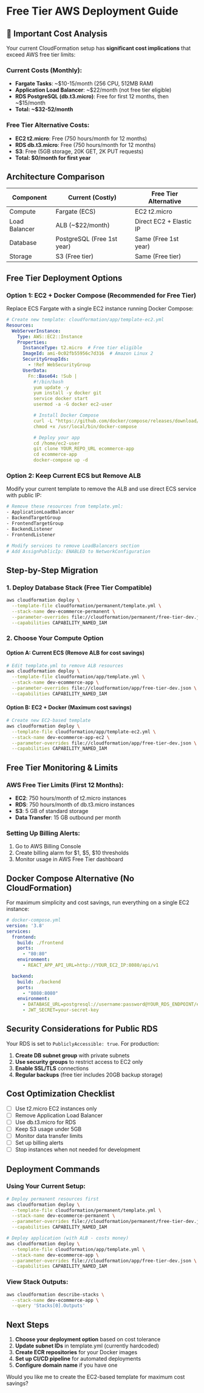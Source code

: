 # Free Tier AWS Deployment Guide

## 🚨 Important Cost Analysis

Your current CloudFormation setup has **significant cost implications** that exceed AWS free tier limits:

### Current Costs (Monthly):
- **Fargate Tasks**: ~$10-15/month (256 CPU, 512MB RAM)
- **Application Load Balancer**: ~$22/month (not free tier eligible)
- **RDS PostgreSQL (db.t3.micro)**: Free for first 12 months, then ~$15/month
- **Total: ~$32-52/month**

### Free Tier Alternative Costs:
- **EC2 t2.micro**: Free (750 hours/month for 12 months)
- **RDS db.t3.micro**: Free (750 hours/month for 12 months)
- **S3**: Free (5GB storage, 20K GET, 2K PUT requests)
- **Total: $0/month for first year**

## Architecture Comparison

| Component | Current (Costly) | Free Tier Alternative |
|-----------|------------------|----------------------|
| Compute | Fargate (ECS) | EC2 t2.micro |
| Load Balancer | ALB (~$22/month) | Direct EC2 + Elastic IP |
| Database | PostgreSQL (Free 1st year) | Same (Free 1st year) |
| Storage | S3 (Free tier) | Same (Free tier) |

## Free Tier Deployment Options

### Option 1: EC2 + Docker Compose (Recommended for Free Tier)

Replace ECS Fargate with a single EC2 instance running Docker Compose:

```yaml
# Create new template: cloudformation/app/template-ec2.yml
Resources:
  WebServerInstance:
    Type: AWS::EC2::Instance
    Properties:
      InstanceType: t2.micro  # Free tier eligible
      ImageId: ami-0c02fb55956c7d316  # Amazon Linux 2
      SecurityGroupIds:
        - !Ref WebSecurityGroup
      UserData:
        Fn::Base64: !Sub |
          #!/bin/bash
          yum update -y
          yum install -y docker git
          service docker start
          usermod -a -G docker ec2-user

          # Install Docker Compose
          curl -L "https://github.com/docker/compose/releases/download/1.29.2/docker-compose-$(uname -s)-$(uname -m)" -o /usr/local/bin/docker-compose
          chmod +x /usr/local/bin/docker-compose

          # Deploy your app
          cd /home/ec2-user
          git clone YOUR_REPO_URL ecommerce-app
          cd ecommerce-app
          docker-compose up -d
```

### Option 2: Keep Current ECS but Remove ALB

Modify your current template to remove the ALB and use direct ECS service with public IP:

```bash
# Remove these resources from template.yml:
- ApplicationLoadBalancer
- BackendTargetGroup
- FrontendTargetGroup
- BackendListener
- FrontendListener

# Modify services to remove LoadBalancers section
# Add AssignPublicIp: ENABLED to NetworkConfiguration
```

## Step-by-Step Migration

### 1. Deploy Database Stack (Free Tier Compatible)
```bash
aws cloudformation deploy \
  --template-file cloudformation/permanent/template.yml \
  --stack-name dev-ecommerce-permanent \
  --parameter-overrides file://cloudformation/permanent/free-tier-dev.json \
  --capabilities CAPABILITY_NAMED_IAM
```

### 2. Choose Your Compute Option

#### Option A: Current ECS (Remove ALB for cost savings)
```bash
# Edit template.yml to remove ALB resources
aws cloudformation deploy \
  --template-file cloudformation/app/template.yml \
  --stack-name dev-ecommerce-app \
  --parameter-overrides file://cloudformation/app/free-tier-dev.json \
  --capabilities CAPABILITY_NAMED_IAM
```

#### Option B: EC2 + Docker (Maximum cost savings)
```bash
# Create new EC2-based template
aws cloudformation deploy \
  --template-file cloudformation/app/template-ec2.yml \
  --stack-name dev-ecommerce-app-ec2 \
  --parameter-overrides file://cloudformation/app/free-tier-dev.json \
  --capabilities CAPABILITY_NAMED_IAM
```

## Free Tier Monitoring & Limits

### AWS Free Tier Limits (First 12 Months):
- **EC2**: 750 hours/month of t2.micro instances
- **RDS**: 750 hours/month of db.t3.micro instances
- **S3**: 5 GB of standard storage
- **Data Transfer**: 15 GB outbound per month

### Setting Up Billing Alerts:
1. Go to AWS Billing Console
2. Create billing alarm for $1, $5, $10 thresholds
3. Monitor usage in AWS Free Tier dashboard

## Docker Compose Alternative (No CloudFormation)

For maximum simplicity and cost savings, run everything on a single EC2 instance:

```yaml
# docker-compose.yml
version: '3.8'
services:
  frontend:
    build: ./frontend
    ports:
      - "80:80"
    environment:
      - REACT_APP_API_URL=http://YOUR_EC2_IP:8080/api/v1

  backend:
    build: ./backend
    ports:
      - "8080:8080"
    environment:
      - DATABASE_URL=postgresql://username:password@YOUR_RDS_ENDPOINT/ecommerce
      - JWT_SECRET=your-secret-key
```

## Security Considerations for Public RDS

Your RDS is set to `PubliclyAccessible: true`. For production:

1. **Create DB subnet group** with private subnets
2. **Use security groups** to restrict access to EC2 only
3. **Enable SSL/TLS** connections
4. **Regular backups** (free tier includes 20GB backup storage)

## Cost Optimization Checklist

- [ ] Use t2.micro EC2 instances only
- [ ] Remove Application Load Balancer
- [ ] Use db.t3.micro for RDS
- [ ] Keep S3 usage under 5GB
- [ ] Monitor data transfer limits
- [ ] Set up billing alerts
- [ ] Stop instances when not needed for development

## Deployment Commands

### Using Your Current Setup:
```bash
# Deploy permanent resources first
aws cloudformation deploy \
  --template-file cloudformation/permanent/template.yml \
  --stack-name dev-ecommerce-permanent \
  --parameter-overrides file://cloudformation/permanent/free-tier-dev.json \
  --capabilities CAPABILITY_NAMED_IAM

# Deploy application (with ALB - costs money)
aws cloudformation deploy \
  --template-file cloudformation/app/template.yml \
  --stack-name dev-ecommerce-app \
  --parameter-overrides file://cloudformation/app/free-tier-dev.json \
  --capabilities CAPABILITY_NAMED_IAM
```

### View Stack Outputs:
```bash
aws cloudformation describe-stacks \
  --stack-name dev-ecommerce-app \
  --query 'Stacks[0].Outputs'
```

## Next Steps

1. **Choose your deployment option** based on cost tolerance
2. **Update subnet IDs** in template.yml (currently hardcoded)
3. **Create ECR repositories** for your Docker images
4. **Set up CI/CD pipeline** for automated deployments
5. **Configure domain name** if you have one

Would you like me to create the EC2-based template for maximum cost savings?